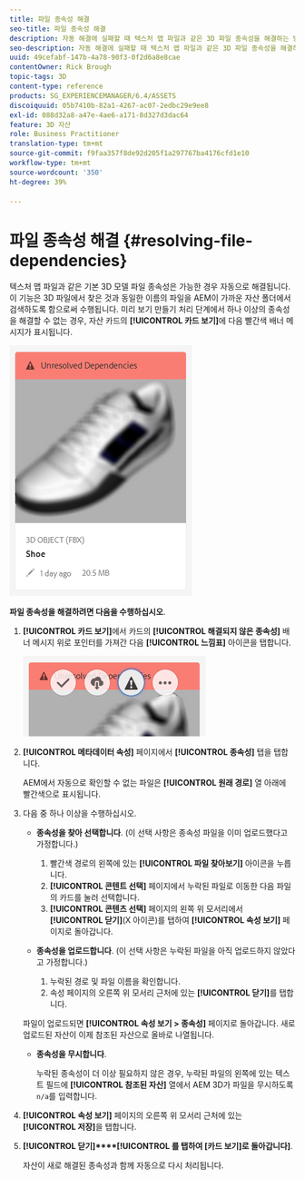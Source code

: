 ```yaml
---
title: 파일 종속성 해결
seo-title: 파일 종속성 해결
description: 자동 해결에 실패할 때 텍스처 맵 파일과 같은 3D 파일 종속성을 해결하는 방법.
seo-description: 자동 해결에 실패할 때 텍스처 맵 파일과 같은 3D 파일 종속성을 해결하는 방법.
uuid: 49cefabf-147b-4a78-90f3-0f2d6a8e8cae
contentOwner: Rick Brough
topic-tags: 3D
content-type: reference
products: SG_EXPERIENCEMANAGER/6.4/ASSETS
discoiquuid: 05b7410b-82a1-4267-ac07-2edbc29e9ee8
exl-id: 088d32a8-a47e-4ae6-a171-8d327d3dac64
feature: 3D 자산
role: Business Practitioner
translation-type: tm+mt
source-git-commit: f9faa357f8de92d205f1a297767ba4176cfd1e10
workflow-type: tm+mt
source-wordcount: '350'
ht-degree: 39%

---
```


# 파일 종속성 해결 {#resolving-file-dependencies}

텍스처 맵 파일과 같은 기본 3D 모델 파일 종속성은 가능한 경우 자동으로 해결됩니다. 이 기능은 3D 파일에서 찾은 것과 동일한 이름의 파일을 AEM이 가까운 자산 폴더에서 검색하도록 함으로써 수행됩니다. 미리 보기 만들기 처리 단계에서 하나 이상의 종속성을 해결할 수 없는 경우, 자산 카드의 **[!UICONTROL 카드 보기]**&#x200B;에 다음 빨간색 배너 메시지가 표시됩니다.

![chlimage_1-124](assets/chlimage_1-124.png)

**파일 종속성을 해결하려면 다음을 수행하십시오**.

1. **[!UICONTROL 카드 보기]**&#x200B;에서 카드의 **[!UICONTROL 해결되지 않은 종속성]** 배너 메시지 위로 포인터를 가져간 다음 **[!UICONTROL 느낌표]** 아이콘을 탭합니다.

   ![chlimage_1-125](assets/chlimage_1-125.png)

1. **[!UICONTROL 메타데이터 속성]** 페이지에서 **[!UICONTROL 종속성]** 탭을 탭합니다.

   AEM에서 자동으로 확인할 수 없는 파일은 **[!UICONTROL 원래 경로]** 열 아래에 빨간색으로 표시됩니다.

1. 다음 중 하나 이상을 수행하십시오.

   * **종속성을 찾아 선택합니다**. (이 선택 사항은 종속성 파일을 이미 업로드했다고 가정합니다.)

      1. 빨간색 경로의 왼쪽에 있는 **[!UICONTROL 파일 찾아보기]** 아이콘을 누릅니다.
      1. **[!UICONTROL 콘텐트 선택]** 페이지에서 누락된 파일로 이동한 다음 파일의 카드를 눌러 선택합니다.
      1. **[!UICONTROL 콘텐츠 선택]** 페이지의 왼쪽 위 모서리에서 **[!UICONTROL 닫기]**(X 아이콘)를 탭하여 **[!UICONTROL 속성 보기]** 페이지로 돌아갑니다.
   * **종속성을 업로드합니다**. (이 선택 사항은 누락된 파일을 아직 업로드하지 않았다고 가정합니다.)

      1. 누락된 경로 및 파일 이름을 확인합니다.
      1. 속성 페이지의 오른쪽 위 모서리 근처에 있는 **[!UICONTROL 닫기]**&#x200B;를 탭합니다.

   파일이 업로드되면 **[!UICONTROL 속성 보기 > 종속성]** 페이지로 돌아갑니다. 새로 업로드된 자산이 이제 참조된 자산으로 올바로 나열됩니다.

   * **종속성을 무시합니다**.

      누락된 종속성이 더 이상 필요하지 않은 경우, 누락된 파일의 왼쪽에 있는 텍스트 필드에 **[!UICONTROL 참조된 자산]** 열에서 AEM 3D가 파일을 무시하도록 `n/a`를 입력합니다.



1. **[!UICONTROL 속성 보기]** 페이지의 오른쪽 위 모서리 근처에 있는 **[!UICONTROL 저장]**&#x200B;을 탭합니다.
1. **[!UICONTROL 닫기]****[!UICONTROL 를 탭하여 [카드 보기]로 돌아갑니다]**.

   자산이 새로 해결된 종속성과 함께 자동으로 다시 처리됩니다.
